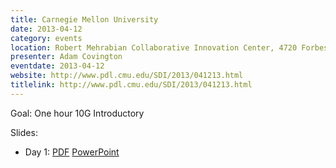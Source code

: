 ```yaml
---
title: Carnegie Mellon University
date: 2013-04-12
category: events
location: Robert Mehrabian Collaborative Innovation Center, 4720 Forbes Avenue, Pittsburgh, PA
presenter: Adam Covington
eventdate: 2013-04-12
website: http://www.pdl.cmu.edu/SDI/2013/041213.html
titlelink: http://www.pdl.cmu.edu/SDI/2013/041213.html
---
```


Goal: One hour 10G Introductory

Slides:
- Day 1: [PDF](https://docs.google.com/file/d/0B4EuVzA5UdPRblBZcGhuOXlFNE0/edit?usp=sharing) [PowerPoint](https://docs.google.com/file/d/0B4EuVzA5UdPRRDVVc3BSVjQ3aEk/edit?usp=sharing)
